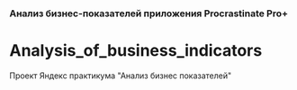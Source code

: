 ### Анализ бизнес-показателей приложения Procrastinate Pro+
# Analysis_of_business_indicators
Проект Яндекс практикума "Анализ бизнес показателей"
